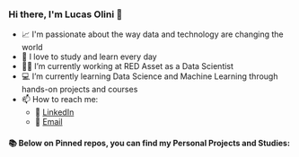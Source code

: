 ### Hi there, I'm Lucas Olini 👋

- :chart_with_upwards_trend: I'm passionate about the way data and technology are changing the world
- :open_book: I love to study and learn every day
- :man_technologist: I’m currently working at RED Asset as a Data Scientist
- :computer: I’m currently learning Data Science and Machine Learning through hands-on projects and courses
- 📫 How to reach me:
  - :briefcase: [LinkedIn](https://www.linkedin.com/in/lucasolini/)
  - :incoming_envelope: [Email](mailto:lucasolini96@gmail.com)

#### 📚 Below on Pinned repos, you can find my Personal Projects and Studies:
